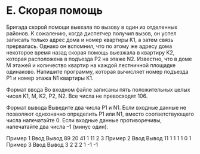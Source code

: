 # E. Скорая помощь

Бригада скорой помощи выехала по вызову в один из отделенных районов. К сожалению, когда диспетчер получил вызов, он успел записать только адрес дома и номер квартиры K1, а затем связь прервалась. Однако он вспомнил, что по этому же адресу дома некоторое время назад скорая помощь выезжала в квартиру K2, которая расположена в подъезда P2 на этаже N2. Известно, что в доме M этажей и количество квартир на каждой лестничной площадке одинаково. Напишите программу, которая вычисляет номер подъезда P1 и номер этажа N1 квартиры K1.

Формат ввода
Во входном файле записаны пять положительных целых чисел K1, M, K2, P2, N2. Все числа не превосходят 106.

Формат вывода
Выведите два числа P1 и N1. Если входные данные не позволяют однозначно определить P1 или N1, вместо соответствующего числа напечатайте 0. Если входные данные противоречивы, напечатайте два числа –1 (минус один).

Пример 1
Ввод	Вывод
89 20 41 1 11
2 3
Пример 2
Ввод	Вывод
11 1 1 1 1
0 1
Пример 3
Ввод	Вывод
3 2 2 2 1
-1 -1